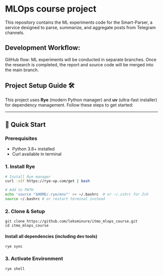 # MLOps course project

This repository contains the ML experiments code for the Smart-Parser, a service designed to parse, summarize, and aggregate posts from Telegram channels.

## Development Workflow:

GitHub flow:
ML experiments will be conducted in separate branches. Once the research is completed, the report and source code will be merged into the main branch.

## Project Setup Guide 🛠️

This project uses **Rye** (modern Python manager) and **uv** (ultra-fast installer) for dependency management. Follow these steps to get started:

---

## 🚀 Quick Start

### Prerequisites
- Python 3.8+ installed
- Curl available in terminal

### 1. Install Rye
```bash
# Install Rye manager
curl -sSf https://rye-up.com/get | bash

# Add to PATH
echo 'source "$HOME/.rye/env"' >> ~/.bashrc  # or ~/.zshrc for Zsh
source ~/.bashrc # or restart terminal instead
```

### 2. Clone & Setup
    git clone https://github.com/leksminure/itmo_mlops_course.git
    cd itmo_mlops_course

#### Install all dependencies (including dev tools)
    rye sync

### 3. Activate Environment
    rye shell